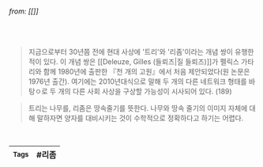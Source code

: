 
###### from: [[]]

<br/>

>지금으로부터 30년쯤 전에 현대 사상에 '트리'와 '리좀'이라는 개념 쌍이 유행한 적이 있다. 이 개념 쌍은 [[Deleuze, Gilles (들뢰즈|질 들뢰즈)]]가 펠릭스 가타리와 함께 1980년에 출판한 『천 개의 고원』에서 처음 제안되었다(원 논문은 1976년 출간). 여기에는 2010년대식으로 말해 두 개의 다른 네트워크 형태를 바탕ㅇ로 두 개의 다른 사회 사상을 구상할 가능성이 시사되어 있다. (189)

>트리는 나무를, 리좀은 땅속줄기를 뜻한다. 나무와 땅속 줄기의 이미지 자체에 대해 말하자면 양자를 대비시키는 것이 수학적으로 정확하다고 하기는 어렵다. 

<br/>

| <small> Tags </small> | #리좀 |
| --- | --- |
